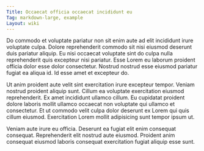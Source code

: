 ```yaml
---
Title: Occaecat officia occaecat incididunt eu
Tag: markdown-large, example
Layout: wiki
---
```

Do commodo et voluptate pariatur non sit enim aute ad elit incididunt irure voluptate culpa. Dolore reprehenderit commodo sit nisi eiusmod deserunt duis pariatur aliquip. Eu nisi occaecat voluptate sint do culpa nulla reprehenderit quis excepteur nisi pariatur. Esse Lorem eu laborum proident officia dolor esse dolor consectetur. Nostrud nostrud esse eiusmod pariatur fugiat ea aliqua id. Id esse amet et excepteur do.

Ut anim proident aute velit sint exercitation irure excepteur tempor. Veniam nostrud proident aliquip sunt. Cillum ea voluptate exercitation eiusmod reprehenderit. Ex amet incididunt ullamco cillum. Eu cupidatat proident dolore laboris mollit ullamco occaecat non voluptate qui ullamco et consectetur. Et ut commodo velit culpa dolor deserunt ex Lorem qui quis cillum eiusmod. Exercitation Lorem mollit adipisicing sunt tempor ipsum ut.

Veniam aute irure eu officia. Deserunt ea fugiat elit enim consequat consequat. Reprehenderit elit nostrud aute eiusmod. Proident anim consequat eiusmod laboris consequat exercitation fugiat aliquip esse sunt.
